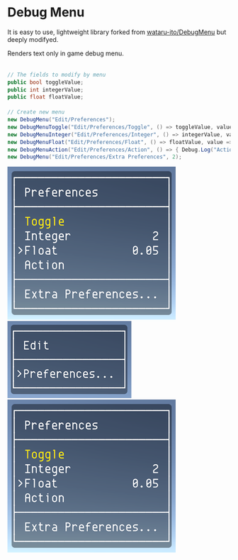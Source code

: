 # Debug Menu

It is easy to use, lightweight library forked from [wataru-ito/DebugMenu](https://github.com/wataru-ito/DebugMenu) but deeply modifyed.

Renders text only in game debug menu.  

```C#

// The fields to modify by menu
public bool toggleValue;
public int integerValue;
public float floatValue;
        
// Create new menu
new DebugMenu("Edit/Preferences");
new DebugMenuToggle("Edit/Preferences/Toggle", () => toggleValue, value => toggleValue = value, 1);
new DebugMenuInteger("Edit/Preferences/Integer", () => integerValue, value => integerValue = value, 1);
new DebugMenuFloat("Edit/Preferences/Float", () => floatValue, value => floatValue = value, 1);
new DebugMenuAction("Edit/Preferences/Action", () => { Debug.Log("Action"); }, 1);
new DebugMenu("Edit/Preferences/Extra Preferences", 2);
```

![Picture1](Documentation/menu-picture1.png)
![Picture2](Documentation/menu-picture2.png)
![Picture3](Documentation/menu-picture3.png)
